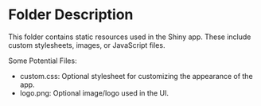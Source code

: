 # Folder Description

This folder contains static resources used in the Shiny app. These include custom stylesheets, images, or JavaScript files.

Some Potential Files:
- custom.css: Optional stylesheet for customizing the appearance of the app.
- logo.png: Optional image/logo used in the UI.
